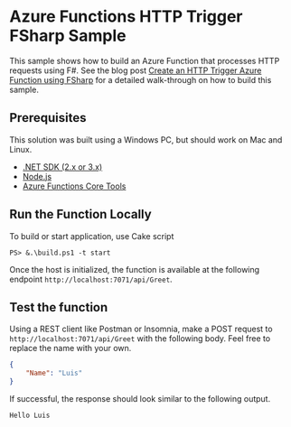 # Azure Functions HTTP Trigger FSharp Sample

This sample shows how to build an Azure Function that processes HTTP requests using F#. See the blog post [Create an HTTP Trigger Azure Function using FSharp](http://luisquintanilla.me/2019/11/16/http-trigger-azure-functions-fsharp/) for a detailed walk-through on how to build this sample.

## Prerequisites

This solution was built using a Windows PC, but should work on Mac and Linux.

- [.NET SDK (2.x or 3.x)](https://dotnet.microsoft.com/download/dotnet-core)
- [Node.js](https://nodejs.org/en/download/)
- [Azure Functions Core Tools](https://docs.microsoft.com/en-us/azure/azure-functions/functions-run-local#windows-npm)

## Run the Function Locally

To build or start application, use Cake script

`PS> &.\build.ps1 -t start`

Once the host is initialized, the function is available at the following endpoint `http://localhost:7071/api/Greet`.

## Test the function

Using a REST client like Postman or Insomnia, make a POST request to `http://localhost:7071/api/Greet` with the following body. Feel free to replace the name with your own.

```json
{
    "Name": "Luis"
}
```

If successful, the response should look similar to the following output.

```text
Hello Luis
```
